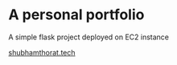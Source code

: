 # A personal portfolio 
A simple flask project deployed on EC2 instance 

[shubhamthorat.tech](http://external.ink?to=/shubhamthorat.tech)
